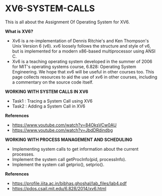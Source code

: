 # XV6-SYSTEM-CALLS

This is all about the Assignment Of Operating System for XV6.

**What is XV6?**   
* Xv6 is a re-implementation of Dennis Ritchie's and Ken Thompson's Unix
  Version 6 (v6).  xv6 loosely follows the structure and style of v6,
  but is implemented for a modern x86-based multiprocessor using ANSI C.
* Xv6 is a teaching operating system developed in the summer of 2006 for MIT's operating systems course, 6.828: Operating System Engineering. We hope that xv6 will be useful in other courses too. This page collects resources to aid the use of xv6 in other courses, including a commentary on the source code itself.


**WORKING WITH SYSTEM CALLS IN XV6**

* Task1 : Tracing a System Call using XV6
* Task2 : Adding a System Call in XV6


**References**
* https://www.youtube.com/watch?v=84OksVCw0AU
* https://www.youtube.com/watch?v=JbdDRdindbg


**WORKING WITH PROCESS MANAGEMENT AND SCHEDULING**
* Implementing system calls to get information about the current processes.
* Implement the system call getProcInfo(pid, processInfo).
* Implement the system call getprio(), setprio().  


**References**
* https://profile.iiita.ac.in/bibhas.ghoshal/lab_files/lab4.pdf
* https://pdos.csail.mit.edu/6.828/2014/xv6.html



